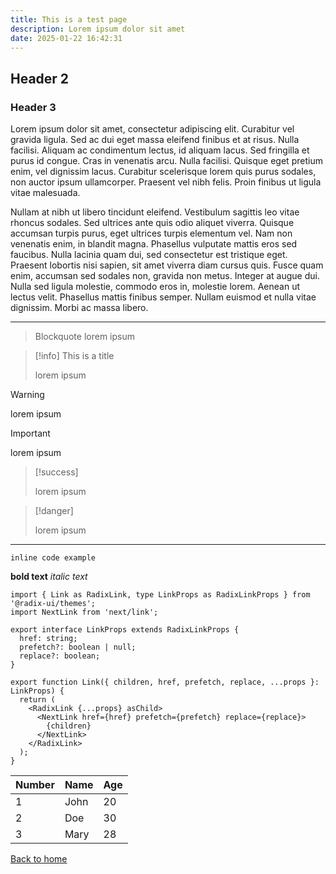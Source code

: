 ```yaml
---
title: This is a test page
description: Lorem ipsum dolor sit amet
date: 2025-01-22 16:42:31
---
```


## Header 2

### Header 3

Lorem ipsum dolor sit amet, consectetur adipiscing elit. Curabitur vel gravida ligula. Sed ac dui eget massa eleifend finibus et at risus. Nulla facilisi. Aliquam ac condimentum lectus, id aliquam lacus. Sed fringilla et purus id congue. Cras in venenatis arcu. Nulla facilisi. Quisque eget pretium enim, vel dignissim lacus. Curabitur scelerisque lorem quis purus sodales, non auctor ipsum ullamcorper. Praesent vel nibh felis. Proin finibus ut ligula vitae malesuada.

Nullam at nibh ut libero tincidunt eleifend. Vestibulum sagittis leo vitae rhoncus sodales. Sed ultrices ante quis odio aliquet viverra. Quisque accumsan turpis purus, eget ultrices turpis elementum vel. Nam non venenatis enim, in blandit magna. Phasellus vulputate mattis eros sed faucibus. Nulla lacinia quam dui, sed consectetur est tristique eget. Praesent lobortis nisi sapien, sit amet viverra diam cursus quis. Fusce quam enim, accumsan sed sodales non, gravida non metus. Integer at augue dui. Nulla sed ligula molestie, commodo eros in, molestie lorem. Aenean ut lectus velit. Phasellus mattis finibus semper. Nullam euismod et nulla vitae dignissim. Morbi ac massa libero.

---

> Blockquote
> lorem ipsum

> [!info] This is a title
>
> lorem ipsum

> [!warning]
>
> lorem ipsum

> [!important]
>
> lorem ipsum

> [!success]
>
> lorem ipsum

> [!danger]
>
> lorem ipsum

---

`inline code example`

**bold text** *italic text*

``` tsx
import { Link as RadixLink, type LinkProps as RadixLinkProps } from '@radix-ui/themes';
import NextLink from 'next/link';

export interface LinkProps extends RadixLinkProps {
  href: string;
  prefetch?: boolean | null;
  replace?: boolean;
}

export function Link({ children, href, prefetch, replace, ...props }: LinkProps) {
  return (
    <RadixLink {...props} asChild>
      <NextLink href={href} prefetch={prefetch} replace={replace}>
        {children}
      </NextLink>
    </RadixLink>
  );
}
```

| Number | Name | Age |
| ------ | ---- | --- |
| 1 | John | 20 |
| 2 | Doe | 30 |
| 3 | Mary | 28 |

[Back to home](/)
